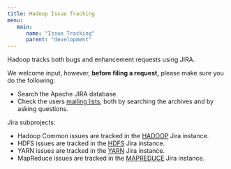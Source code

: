 ```yaml
---
title: Hadoop Issue Tracking
menu:
   main:
      name: "Issue Tracking"
      parent: "development"
---
```


Hadoop tracks both bugs and enhancement requests using JIRA.

We welcome input, however, **before filing a request,** please make sure
you do the following:

  - Search the Apache JIRA database.
  - Check the users [mailing lists](mailing_lists.html#Users), both by searching the archives and by asking questions.

Jira subprojects:

* Hadoop Common issues are tracked in the [HADOOP](http://issues.apache.org/jira/browse/HADOOP) Jira instance.
* HDFS issues are tracked in the [HDFS](http://issues.apache.org/jira/browse/HDFS) Jira instance.
* YARN issues are tracked in the [YARN](http://issues.apache.org/jira/browse/YARN) Jira instance.
* MapReduce issues are tracked in the [MAPREDUCE](http://issues.apache.org/jira/browse/MAPREDUCE) Jira instance.
